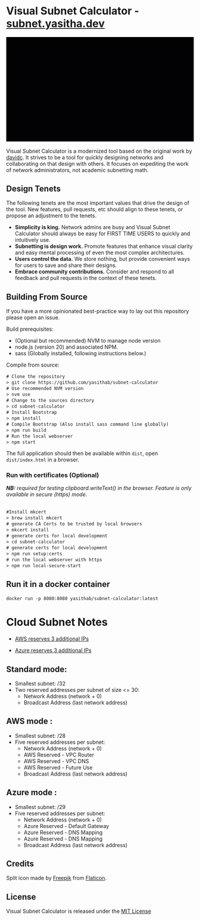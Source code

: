 # Visual Subnet Calculator - [subnet.yasitha.dev](https://subnet.yasitha.dev)

![demo.gif](src%2Fdemo.gif)

Visual Subnet Calculator is a modernized tool based on the original work by [davidc](https://github.com/davidc/subnets).
It strives to be a tool for quickly designing networks and collaborating on that design with others. It focuses on
expediting the work of network administrators, not academic subnetting math.

## Design Tenets

The following tenets are the most important values that drive the design of the tool. New features, pull requests, etc
should align to these tenets, or propose an adjustment to the tenets.

- **Simplicity is king.** Network admins are busy and Visual Subnet Calculator should always be easy for FIRST TIME USERS to
  quickly and intuitively use.
- **Subnetting is design work.** Promote features that enhance visual clarity and easy mental processing of even the most
  complex architectures.
- **Users control the data.** We store nothing, but provide convenient ways for users to save and share their designs.
- **Embrace community contributions.** Consider and respond to all feedback and pull requests in the context of these
  tenets.

## Building From Source

If you have a more opinionated best-practice way to lay out this repository please open an issue.

Build prerequisites:
- (Optional but recommended) NVM to manage node version
- node.js (version 20) and associated NPM.
- sass (Globally installed, following instructions below.)

Compile from source:

```shell
# Clone the repository
> git clone https://github.com/yasithab/subnet-calculator
# Use recommended NVM version
> nvm use
# Change to the sources directory
> cd subnet-calculator
# Install Bootstrap
> npm install
# Compile Bootstrap (Also install sass command line globally)
> npm run build
# Run the local webserver
> npm start
```

The full application should then be available within `dist`, open `dist/index.html` in a browser.

### Run with certificates (Optional)

***NB:*** *required for testing clipboard.writeText() in the browser. Feature is only available in secure (https) mode.*

```shell

#Install mkcert
> brew install mkcert
# generate CA Certs to be trusted by local browsers
> mkcert install
# generate certs for local development
> cd subnet-calculator
# generate certs for local development
> npm run setup:certs
# run the local webserver with https
> npm run local-secure-start
````

## Run it in a docker container

```shell
docker run -p 8080:8080 yasithab/subnet-calculator:latest
```

# Cloud Subnet Notes

- [AWS reserves 3 additional IPs](https://docs.aws.amazon.com/vpc/latest/userguide/subnet-sizing.html)

- [Azure reserves 3 additional IPs](https://learn.microsoft.com/en-us/azure/virtual-network/virtual-networks-faq#are-there-any-restrictions-on-using-ip-addresses-within-these-subnets)


## Standard mode:
   - Smallest subnet: /32
   - Two reserved addresses per subnet of size <= 30:
     - Network Address (network + 0)
     - Broadcast Address (last network address)
##  AWS mode :
   - Smallest subnet: /28
   - Five reserved addresses per subnet:
     - Network Address (network + 0)
     - AWS Reserved - VPC Router
     - AWS Reserved - VPC DNS
     - AWS Reserved - Future Use
     - Broadcast Address (last network address)
## Azure mode :
   - Smallest subnet: /29
   - Five reserved addresses per subnet:
     - Network Address (network + 0)
     - Azure Reserved - Default Gateway
     - Azure Reserved - DNS Mapping
     - Azure Reserved - DNS Mapping
     - Broadcast Address (last network address)



## Credits

Split icon made by [Freepik](https://www.flaticon.com/authors/freepik) from [Flaticon](https://www.flaticon.com/).

## License

Visual Subnet Calculator is released under the [MIT License](https://opensource.org/licenses/MIT)
